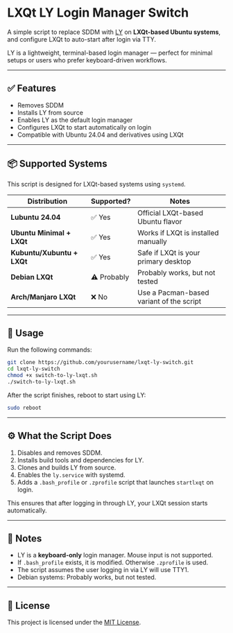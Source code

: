# LXQt LY Login Manager Switch

A simple script to replace SDDM with [LY](https://github.com/nullgemm/ly) on **LXQt-based Ubuntu systems**, and configure LXQt to auto-start after login via TTY.

LY is a lightweight, terminal-based login manager — perfect for minimal setups or users who prefer keyboard-driven workflows.

---

## ✅ Features

- Removes SDDM
- Installs LY from source
- Enables LY as the default login manager
- Configures LXQt to start automatically on login
- Compatible with Ubuntu 24.04 and derivatives using LXQt

---

## 📦 Supported Systems

This script is designed for LXQt-based systems using `systemd`.

| Distribution                 | Supported? | Notes                                                         |
|------------------------------|------------|---------------------------------------------------------------|
| **Lubuntu 24.04**            | ✅ Yes      | Official LXQt-based Ubuntu flavor                             |
| **Ubuntu Minimal + LXQt**    | ✅ Yes      | Works if LXQt is installed manually                           |
| **Kubuntu/Xubuntu + LXQt**   | ✅ Yes      | Safe if LXQt is your primary desktop                          |
| **Debian LXQt**              | ⚠️ Probably | Probably works, but not tested                                |
| **Arch/Manjaro LXQt**        | ❌ No       | Use a Pacman-based variant of the script                      |

---

## 🚀 Usage

Run the following commands:

```bash
git clone https://github.com/yourusername/lxqt-ly-switch.git
cd lxqt-ly-switch
chmod +x switch-to-ly-lxqt.sh
./switch-to-ly-lxqt.sh
```

After the script finishes, reboot to start using LY:

```bash
sudo reboot
```

---

## ⚙️ What the Script Does

1. Disables and removes SDDM.
2. Installs build tools and dependencies for LY.
3. Clones and builds LY from source.
4. Enables the `ly.service` with systemd.
5. Adds a `.bash_profile` or `.zprofile` script that launches `startlxqt` on login.

This ensures that after logging in through LY, your LXQt session starts automatically.

---

## 📝 Notes

- LY is a **keyboard-only** login manager. Mouse input is not supported.
- If `.bash_profile` exists, it is modified. Otherwise `.zprofile` is used.
- The script assumes the user logging in via LY will use TTY1.
- Debian systems: Probably works, but not tested.

---

## 🧾 License

This project is licensed under the [MIT License](https://choosealicense.com/licenses/mit/).
